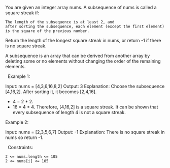 You are given an integer array nums. A subsequence of nums is called a square streak if:


	The length of the subsequence is at least 2, and
	after sorting the subsequence, each element (except the first element) is the square of the previous number.


Return the length of the longest square streak in nums, or return -1 if there is no square streak.

A subsequence is an array that can be derived from another array by deleting some or no elements without changing the order of the remaining elements.

 
Example 1:

Input: nums = [4,3,6,16,8,2]
Output: 3
Explanation: Choose the subsequence [4,16,2]. After sorting it, it becomes [2,4,16].
- 4 = 2 * 2.
- 16 = 4 * 4.
Therefore, [4,16,2] is a square streak.
It can be shown that every subsequence of length 4 is not a square streak.


Example 2:

Input: nums = [2,3,5,6,7]
Output: -1
Explanation: There is no square streak in nums so return -1.


 
Constraints:


	2 <= nums.length <= 105
	2 <= nums[i] <= 105

